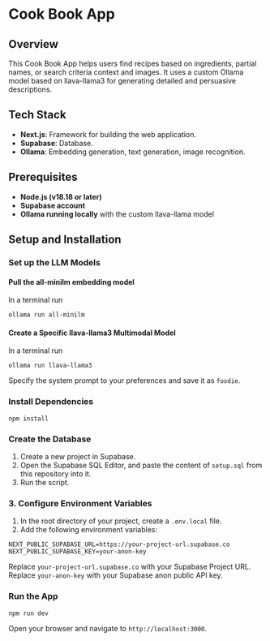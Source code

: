 
# Cook Book App

## Overview

This Cook Book App helps users find recipes based on ingredients, partial names, or search criteria context and images. It uses a custom Ollama model based on llava-llama3 for generating detailed and persuasive descriptions.

## Tech Stack
- **Next.js**: Framework for building the web application.
- **Supabase**: Database.
- **Ollama**: Embedding generation, text generation, image recognition.

## Prerequisites

- **Node.js (v18.18 or later)**
- **Supabase account**
- **Ollama running locally** with the custom llava-llama model

## Setup and Installation

### Set up the LLM Models
#### **Pull the all-minilm embedding model**
In a terminal run 
```
ollama run all-minilm
```
#### **Create a Specific llava-llama3 Multimodal Model**
In a terminal run 
```
ollama run llava-llama3
```
Specify the system prompt to your preferences and save it as `foodie`.

### Install Dependencies

```
npm install
```
### Create the Database
1. Create a new project in Supabase.
2. Open the Supabase SQL Editor, and paste the content of `setup.sql` from this repository into it.
3. Run the script.

### 3. Configure Environment Variables

1. In the root directory of your project, create a `.env.local` file.
2. Add the following environment variables:

```
NEXT_PUBLIC_SUPABASE_URL=https://your-project-url.supabase.co
NEXT_PUBLIC_SUPABASE_KEY=your-anon-key
```

Replace `your-project-url.supabase.co` with your Supabase Project URL.
Replace `your-anon-key` with your Supabase anon public API key.

### Run the App

```
npm run dev
```

Open your browser and navigate to `http://localhost:3000`.

